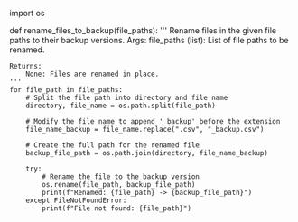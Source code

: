 import os

def rename_files_to_backup(file_paths):
    '''
    Rename files in the given file paths to their backup versions.
    Args:
        file_paths (list): List of file paths to be renamed.

    Returns:
        None: Files are renamed in place.
    '''
    for file_path in file_paths:
        # Split the file path into directory and file name
        directory, file_name = os.path.split(file_path)

        # Modify the file name to append '_backup' before the extension
        file_name_backup = file_name.replace(".csv", "_backup.csv")

        # Create the full path for the renamed file
        backup_file_path = os.path.join(directory, file_name_backup)

        try:
            # Rename the file to the backup version
            os.rename(file_path, backup_file_path)
            print(f"Renamed: {file_path} -> {backup_file_path}")
        except FileNotFoundError:
            print(f"File not found: {file_path}")
